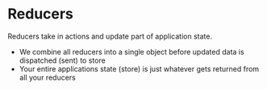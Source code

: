 # Reducers

Reducers take in actions and update part of application state.
- We combine all reducers into a single object before updated data is dispatched (sent) to store
- Your entire applications state (store) is just whatever gets returned from all your reducers